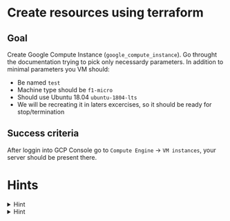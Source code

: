 # Create resources using terraform

## Goal

Create Google Compute Instance (`google_compute_instance`). 
Go throught the documentation trying to pick only necessardy parameters.
In addition to minimal parameters you VM should:
* Be named `test` 
* Machine type should be `f1-micro`
* Should use Ubuntu 18.04 `ubuntu-1804-lts` 
* We will be recreating it in laters excercises, so it should be ready for stop/termination


## Success criteria

After loggin into GCP Console go to `Compute Engine` -> `VM instances`, your server should be present there.


# Hints

<details><summary>Hint</summary>
<p>
  

##### Google Compute Instance module documentation: https://www.terraform.io/docs/providers/google/r/compute_instance.html
---
</p>
</details>

<details><summary>Hint</summary>
<p>
  

##### Additional parameter for needed to stop this instance is `allow_stopping_for_update`
---
</p>
</details>
